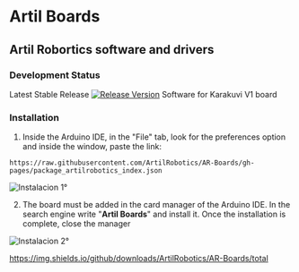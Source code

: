 # Artil Boards
## Artil Robortics software and drivers
### Development Status
Latest Stable Release  [![Release Version](https://img.shields.io/github/release/ArtilRobotics/AR-Boards)](https://github.com/ArtilRobotics/AR-Boards/releases/latest/) 
Software for Karakuvi V1 board

### Installation
1. Inside the Arduino IDE, in the "File" tab, look for the preferences option and inside the window, paste the link:
```
https://raw.githubusercontent.com/ArtilRobotics/AR-Boards/gh-pages/package_artilrobotics_index.json
```

![Instalacion 1°](https://github.com/ArtilRobotics/AR-Boards/blob/main/images/Intalacion%201°.gif)

2. The board must be added in the card manager of the Arduino IDE. In the search engine write "**Artil Boards**" and install it. Once the installation is complete, close the manager

![Instalacion 2°](https://github.com/ArtilRobotics/AR-Boards/blob/main/images/Instalacion%202°.gif)


https://img.shields.io/github/downloads/ArtilRobotics/AR-Boards/total

